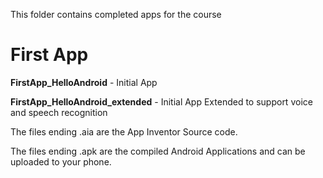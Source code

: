This folder contains completed apps for the course


# First App
**FirstApp_HelloAndroid** - Initial App

**FirstApp_HelloAndroid_extended** - Initial App Extended to support voice and speech recognition


The files ending .aia are the App Inventor Source code.

The files ending .apk are the compiled Android Applications and can be uploaded to your phone.
